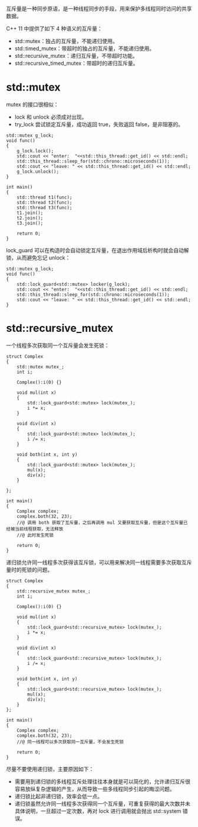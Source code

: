 互斥量是一种同步原语，是一种线程同步的手段，用来保护多线程同时访问的共享数据。

C++ 11 中提供了如下 4 种语义的互斥量：

- std::mutex：独占的互斥量，不能递归使用。
- std::timed_mutex：带超时的独占的互斥量，不能递归使用。
- std::recursive_mutex：递归互斥量，不带超时功能。
- std::recursive_timed_mutex：带超时的递归互斥量。

# std::mutex

mutex 的接口很相似：

- lock 和 unlock 必须成对出现。
- try_lock 尝试锁定互斥量，成功返回 true，失败返回 false，是非阻塞的。

```
std::mutex g_lock;
void func()
{
	g_lock.lock();	
	std::cout << "enter:  "<<std::this_thread::get_id() << std::endl;
	std::this_thread::sleep_for(std::chrono::microseconds(1));
	std::cout << "leave: " << std::this_thread::get_id() << std::endl;
	g_lock.unlock();
}

int main()
{
	std::thread t1(func);
	std::thread t2(func);
	std::thread t3(func);
	t1.join();
	t2.join();
	t3.join();

	return 0;
}
```

lock_guard 可以在构造时会自动锁定互斥量，在退出作用域后析构时就会自动解锁，从而避免忘记 unlock：

```
std::mutex g_lock;
void func()
{
	std::lock_guard<std::mutex> locker(g_lock);
	std::cout << "enter:  "<<std::this_thread::get_id() << std::endl;
	std::this_thread::sleep_for(std::chrono::microseconds(1));
	std::cout << "leave: " << std::this_thread::get_id() << std::endl;
}
```

# std::recursive_mutex

 一个线程多次获取同一个互斥量会发生死锁：

```
struct Complex
{
	std::mutex mutex_;
	int i;

	Complex():i(0) {}

	void mul(int x)
	{
		std::lock_guard<std::mutex> lock(mutex_);
		i *= x;
	}

	void div(int x)
	{
		std::lock_guard<std::mutex> lock(mutex_);
		i /= x;
	}

	void both(int x, int y)
	{
		std::lock_guard<std::mutex> lock(mutex_);
		mul(x);
		div(x);
	}

};

int main()
{
	Complex complex;
	complex.both(32, 23);
	//@ 调用 both 获取了互斥量，之后再调用 mul 又要获取互斥量，但是这个互斥量已经被当前线程获取，无法释放
	//@ 此时发生死锁

	return 0;
}
```

递归锁允许同一线程多次获得该互斥锁，可以用来解决同一线程需要多次获取互斥量时的死锁的问题。

```
struct Complex
{
	std::recursive_mutex mutex_;
	int i;

	Complex():i(0) {}

	void mul(int x)
	{
		std::lock_guard<std::recursive_mutex> lock(mutex_);
		i *= x;
	}

	void div(int x)
	{
		std::lock_guard<std::recursive_mutex> lock(mutex_);
		i /= x;
	}

	void both(int x, int y)
	{
		std::lock_guard<std::recursive_mutex> lock(mutex_);
		mul(x);
		div(x);
	}
};

int main()
{
	Complex complex;
	complex.both(32, 23);
	//@ 同一线程可以多次获取同一互斥量，不会发生死锁

	return 0;
}
```

尽量不要使用递归锁，主要原因如下：

- 需要用到递归锁的多线程互斥处理往往本身就是可以简化的，允许递归互斥很容易放纵复杂逻辑的产生，从而导致一些多线程同步引起的晦涩问题。
- 递归锁比起非递归锁，效率会低一点。
- 递归锁虽然允许同一线程多次获得同一个互斥量，可重复获得的最大次数并未具体说明，一旦超过一定次数，再对 lock 进行调用就会抛出 std::system 错误。













